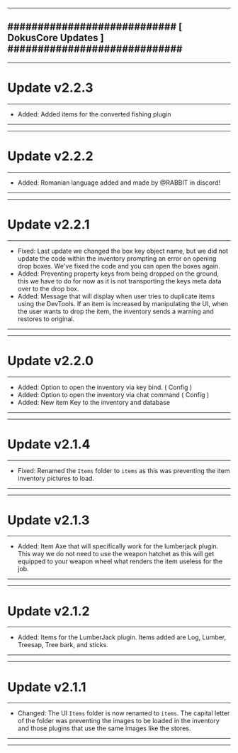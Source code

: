 --------------------------------------------------------------------------------
############################ [ DokusCore Updates ] #############################
--------------------------------------------------------------------------------
--------------------------------------------------------------------------------
# Update v2.2.3
--------------------------------------------------------------------------------
- Added: Added items for the converted fishing plugin
--------------------------------------------------------------------------------
--------------------------------------------------------------------------------
# Update v2.2.2
--------------------------------------------------------------------------------
- Added: Romanian language added and made by @RABBIT in discord!
--------------------------------------------------------------------------------
--------------------------------------------------------------------------------
# Update v2.2.1
--------------------------------------------------------------------------------
- Fixed: Last update we changed the box key object name, but we did not update
  the code within the inventory prompting an error on opening drop boxes. We've
  fixed the code and you can open the boxes again.
- Added: Preventing property keys from being dropped on the ground, this we have
  to do for now as it is not transporting the keys meta data over to the drop box.
- Added: Message that will display when user tries to duplicate items using the
  DevTools. If an item is increased by manipulating the UI, when the user wants
  to drop the item, the inventory sends a warning and restores to original.
--------------------------------------------------------------------------------
--------------------------------------------------------------------------------
# Update v2.2.0
--------------------------------------------------------------------------------
- Added: Option to open the inventory via key bind. ( Config )
- Added: Option to open the inventory via chat command ( Config )
- Added: New item Key to the inventory and database
--------------------------------------------------------------------------------
--------------------------------------------------------------------------------
# Update v2.1.4
--------------------------------------------------------------------------------
- Fixed: Renamed the `Items` folder to `items` as this was preventing the
  item inventory pictures to load.
--------------------------------------------------------------------------------
--------------------------------------------------------------------------------
# Update v2.1.3
--------------------------------------------------------------------------------
- Added: Item Axe that will specifically work for the lumberjack plugin. This
  way we do not need to use the weapon hatchet as this will get equipped to your
  weapon wheel what renders the item useless for the job.
--------------------------------------------------------------------------------
--------------------------------------------------------------------------------
# Update v2.1.2
--------------------------------------------------------------------------------
- Added: Items for the LumberJack plugin. Items added are Log, Lumber, Treesap,
  Tree bark, and sticks.
--------------------------------------------------------------------------------
--------------------------------------------------------------------------------
# Update v2.1.1
--------------------------------------------------------------------------------
- Changed: The UI `Items` folder is now renamed to `items`. The capital letter
  of the folder was preventing the images to be loaded in the inventory and
  those plugins that use the same images like the stores.
--------------------------------------------------------------------------------
--------------------------------------------------------------------------------
